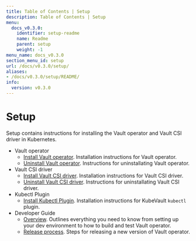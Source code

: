 ```yaml
---
title: Table of Contents | Setup
description: Table of Contents | Setup
menu:
  docs_v0.3.0:
    identifier: setup-readme
    name: Readme
    parent: setup
    weight: -1
menu_name: docs_v0.3.0
section_menu_id: setup
url: /docs/v0.3.0/setup/
aliases:
- /docs/v0.3.0/setup/README/
info:
  version: v0.3.0
---
```


# Setup

Setup contains instructions for installing the Vault operator and Vault CSI driver in Kubernetes.

- Vault operator
  - [Install Vault operator](/docs/v0.3.0/setup/operator/install). Installation instructions for Vault operator.
  - [Uninstall Vault operator](/docs/v0.3.0/setup/operator/uninstall). Instructions for uninstallating Vault operator.
- Vault CSI driver
  - [Install Vault CSI driver](/docs/v0.3.0/setup/csi-driver/install). Installation instructions for Vault CSI driver.
  - [Uninstall Vault CSI driver](/docs/v0.3.0/setup/csi-driver/uninstall). Instructions for uninstallating Vault CSI driver.
- Kubectl Plugin
  - [Install Kubectl Plugin](/docs/v0.3.0/setup/cli/install). Installation instructions for KubeVault `kubectl` plugin.
- Developer Guide
  - [Overview](/docs/v0.3.0/setup/developer-guide/overview). Outlines everything you need to know from setting up your dev environment to how to build and test Vault operator.
  - [Release process](/docs/v0.3.0/setup/developer-guide/release). Steps for releasing a new version of Vault operator.
